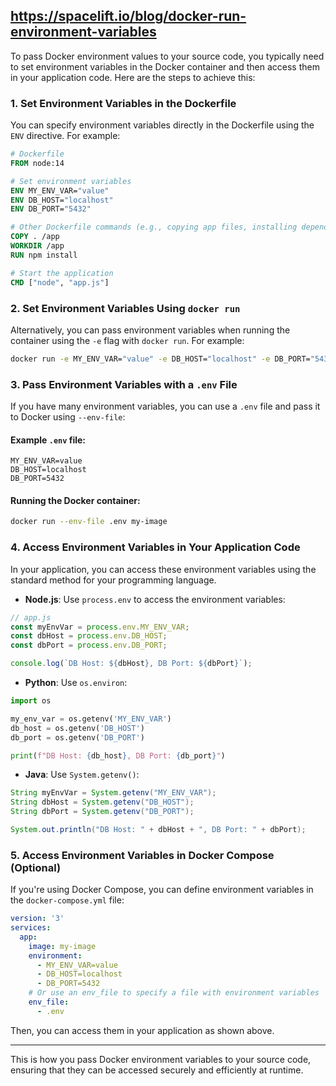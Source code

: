 ## https://spacelift.io/blog/docker-run-environment-variables

To pass Docker environment values to your source code, you typically need to set environment variables in the Docker container and then access them in your application code. Here are the steps to achieve this:

### 1. Set Environment Variables in the Dockerfile
You can specify environment variables directly in the Dockerfile using the `ENV` directive. For example:

```dockerfile
# Dockerfile
FROM node:14

# Set environment variables
ENV MY_ENV_VAR="value"
ENV DB_HOST="localhost"
ENV DB_PORT="5432"

# Other Dockerfile commands (e.g., copying app files, installing dependencies)
COPY . /app
WORKDIR /app
RUN npm install

# Start the application
CMD ["node", "app.js"]
```

### 2. Set Environment Variables Using `docker run`
Alternatively, you can pass environment variables when running the container using the `-e` flag with `docker run`. For example:

```bash
docker run -e MY_ENV_VAR="value" -e DB_HOST="localhost" -e DB_PORT="5432" my-image
```

### 3. Pass Environment Variables with a `.env` File
If you have many environment variables, you can use a `.env` file and pass it to Docker using `--env-file`:

#### Example `.env` file:
```
MY_ENV_VAR=value
DB_HOST=localhost
DB_PORT=5432
```

#### Running the Docker container:
```bash
docker run --env-file .env my-image
```

### 4. Access Environment Variables in Your Application Code
In your application, you can access these environment variables using the standard method for your programming language.

- **Node.js**: Use `process.env` to access the environment variables:

```javascript
// app.js
const myEnvVar = process.env.MY_ENV_VAR;
const dbHost = process.env.DB_HOST;
const dbPort = process.env.DB_PORT;

console.log(`DB Host: ${dbHost}, DB Port: ${dbPort}`);
```

- **Python**: Use `os.environ`:

```python
import os

my_env_var = os.getenv('MY_ENV_VAR')
db_host = os.getenv('DB_HOST')
db_port = os.getenv('DB_PORT')

print(f"DB Host: {db_host}, DB Port: {db_port}")
```

- **Java**: Use `System.getenv()`:

```java
String myEnvVar = System.getenv("MY_ENV_VAR");
String dbHost = System.getenv("DB_HOST");
String dbPort = System.getenv("DB_PORT");

System.out.println("DB Host: " + dbHost + ", DB Port: " + dbPort);
```

### 5. Access Environment Variables in Docker Compose (Optional)
If you're using Docker Compose, you can define environment variables in the `docker-compose.yml` file:

```yaml
version: '3'
services:
  app:
    image: my-image
    environment:
      - MY_ENV_VAR=value
      - DB_HOST=localhost
      - DB_PORT=5432
    # Or use an env_file to specify a file with environment variables
    env_file:
      - .env
```

Then, you can access them in your application as shown above.

---

This is how you pass Docker environment variables to your source code, ensuring that they can be accessed securely and efficiently at runtime.
